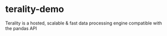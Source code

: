 # terality-demo
Terality is a hosted, scalable &amp; fast data processing engine compatible with the pandas API
